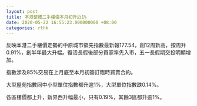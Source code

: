 ```yaml
---
layout: post
title: 本港整體二手樓價本月初升近1%
date: 2020-05-22 16:55:23.000000000 +08:00
categories: rthk
---
```


反映本港二手樓價走勢的中原城市領先指數最新報177.54，創12周新高，按周升0.91%，創半年最大升幅。復活長假後部分買家率先入市，五一長假期交投明顯增加。

指數涉及85%交易在上月底至本月初簽訂臨時買賣合約。

大型屋苑指數同中小型單位指數都升逾1%，大型單位指數跌0.14%。

各區樓價都上升，新界西升幅最小，只有0.19%，其餘3區都升逾1%。
